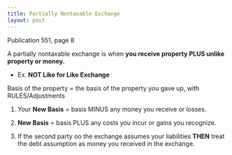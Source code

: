 ```yaml
---
title: Partially Nontaxable Exchange
layout: post
---
```


Publication 551, page 8

A partially nontaxable exchange is when **you receive property PLUS unlike property or money.**

- Ex. **NOT Like for Like Exchange**

Basis of the property = the basis of the property you gave up, with RULES/Adjustments

1. Your **New Basis** = basis MINUS any money you receive or losses.

2. **New Basis** = basis PLUS any costs you incur or gains you recognize.

3. If the second party oo the exchange assumes your liabilities **THEN** treat the debt assumption as money you received in the exchange.
